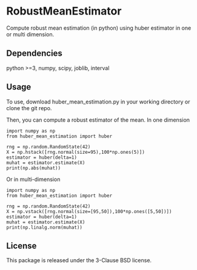 # RobustMeanEstimator
Compute robust mean estimation (in python) using huber estimator in one or multi dimension.


## Dependencies 
python >=3, numpy, scipy, joblib, interval

## Usage
To use, download huber_mean_estimation.py in your working directory or clone 
the git repo.

Then, you can compute a robust estimator of the mean. 
In one dimension

    import numpy as np
    from huber_mean_estimation import huber

    rng = np.random.RandomState(42)
    X = np.hstack([rng.normal(size=95),100*np.ones(5)])
    estimator = huber(delta=1)
    muhat = estimator.estimate(X)
    print(np.abs(muhat))

Or in multi-dimension

    import numpy as np
    from huber_mean_estimation import huber

    rng = np.random.RandomState(42)
    X = np.vstack([rng.normal(size=[95,50]),100*np.ones([5,50])])
    estimator = huber(delta=1)
    muhat = estimator.estimate(X)
    print(np.linalg.norm(muhat))

## License
This package is released under the 3-Clause BSD license.
